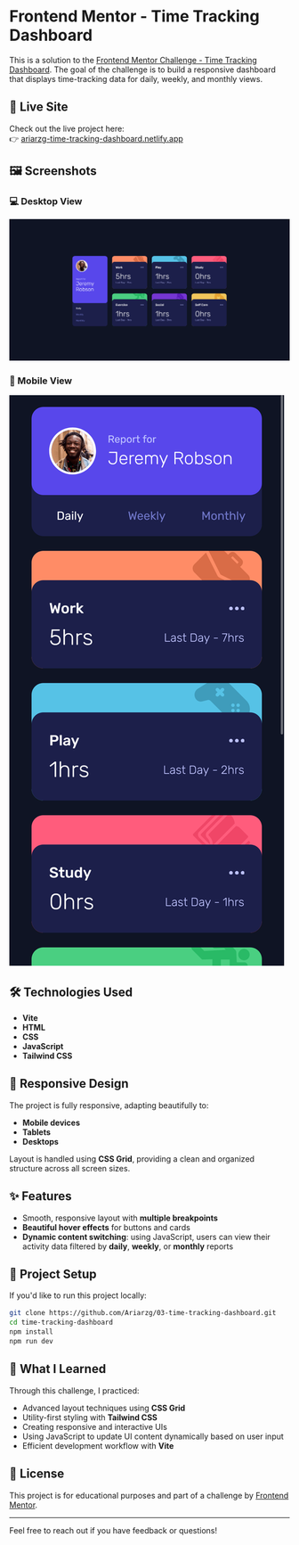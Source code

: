 # Frontend Mentor - Time Tracking Dashboard

This is a solution to the [Frontend Mentor Challenge - Time Tracking Dashboard](https://www.frontendmentor.io/challenges/time-tracking-dashboard-UIQ7167Jw). The goal of the challenge is to build a responsive dashboard that displays time-tracking data for daily, weekly, and monthly views.

## 🔗 Live Site

Check out the live project here:  
👉 [ariarzg-time-tracking-dashboard.netlify.app](https://ariarzg-time-tracking-dashboard.netlify.app/)

## 🖼️ Screenshots

### 💻 Desktop View

![Desktop Screenshot](./assets/screenshots/Desktop.png)

### 📱 Mobile View

![Mobile Screenshot](./assets/screenshots/Mobile.png)

## 🛠️ Technologies Used

- **Vite**
- **HTML**
- **CSS**
- **JavaScript**
- **Tailwind CSS**

## 📱 Responsive Design

The project is fully responsive, adapting beautifully to:

- **Mobile devices**
- **Tablets**
- **Desktops**

Layout is handled using **CSS Grid**, providing a clean and organized structure across all screen sizes.

## ✨ Features

- Smooth, responsive layout with **multiple breakpoints**
- **Beautiful hover effects** for buttons and cards
- **Dynamic content switching**: using JavaScript, users can view their activity data filtered by **daily**, **weekly**, or **monthly** reports

## 📁 Project Setup

If you'd like to run this project locally:

```bash
git clone https://github.com/Ariarzg/03-time-tracking-dashboard.git
cd time-tracking-dashboard
npm install
npm run dev
```

## 🎯 What I Learned

Through this challenge, I practiced:

- Advanced layout techniques using **CSS Grid**
- Utility-first styling with **Tailwind CSS**
- Creating responsive and interactive UIs
- Using JavaScript to update UI content dynamically based on user input
- Efficient development workflow with **Vite**

## 📄 License

This project is for educational purposes and part of a challenge by [Frontend Mentor](https://www.frontendmentor.io/).

---

Feel free to reach out if you have feedback or questions!
